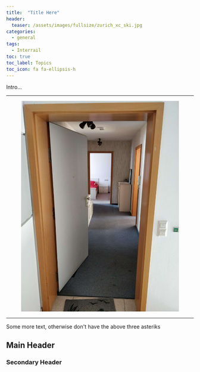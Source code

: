 ```yaml
---
title:  "Title Here"
header:
  teaser: /assets/images/fullsize/zurich_xc_ski.jpg
categories:
  - general
tags:
  - Interrail
toc: true
toc_label: Topics
toc_icon: fa fa-ellipsis-h
---
```


Intro...

***

<figure class="align-center">
  <img src="/assets/images/fullsize/interrail/leaving_apartment.jpg" alt="">
  <figcaption></figcaption>
</figure>

***

Some more text, otherwise don't have the above three asteriks

## Main Header

### Secondary Header
